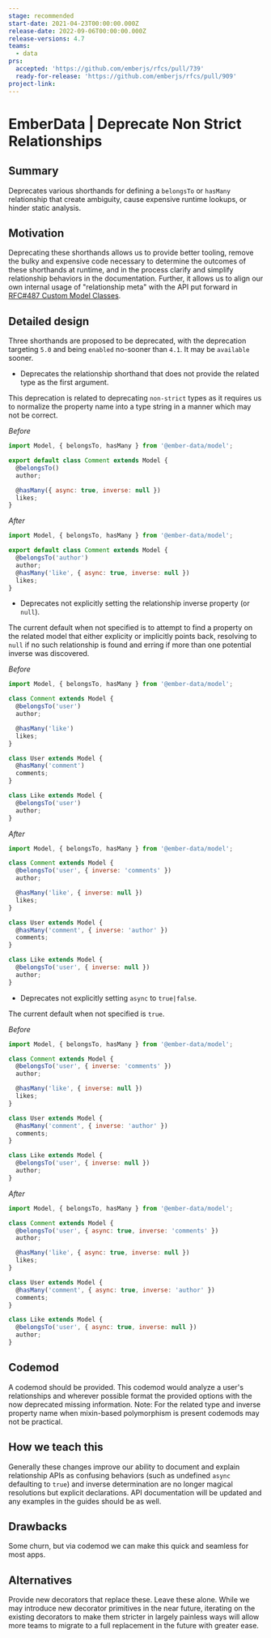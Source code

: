 ```yaml
---
stage: recommended
start-date: 2021-04-23T00:00:00.000Z
release-date: 2022-09-06T00:00:00.000Z
release-versions: 4.7
teams:
  - data
prs:
  accepted: 'https://github.com/emberjs/rfcs/pull/739'
  ready-for-release: 'https://github.com/emberjs/rfcs/pull/909'
project-link:
---
```


# EmberData | Deprecate Non Strict Relationships

## Summary

Deprecates various shorthands for defining a `belongsTo` or `hasMany`
relationship that create ambiguity, cause expensive runtime lookups,
or hinder static analysis.

## Motivation

Deprecating these shorthands allows us to provide better tooling, remove the bulky
and expensive code necessary to determine the outcomes of these shorthands at
runtime, and in the process clarify and simplify relationship behaviors in the
documentation. Further, it allows us to align our own internal usage of
"relationship meta" with the API put forward in [RFC#487 Custom Model Classes](https://github.com/emberjs/rfcs/blob/master/text/0487-custom-model-classes.md#exposing-schema-information).

## Detailed design

Three shorthands are proposed to be deprecated, with the deprecation targeting `5.0`
and being `enabled` no-sooner than `4.1`. It may be `available` sooner.

- Deprecates the relationship shorthand that does not provide the related type as the first argument.

This deprecation is related to deprecating `non-strict` types as it requires us to
normalize the property name into a type string in a manner which may not be correct.

*Before*

```./before.js
import Model, { belongsTo, hasMany } from '@ember-data/model';

export default class Comment extends Model {
  @belongsTo()
  author;

  @hasMany({ async: true, inverse: null })
  likes;
}
```

*After*

```./after.js
import Model, { belongsTo, hasMany } from '@ember-data/model';

export default class Comment extends Model {
  @belongsTo('author')
  author;
  @hasMany('like', { async: true, inverse: null })
  likes;
}
```

- Deprecates not explicitly setting the relationship inverse property (or `null`).

The current default when not specified is to attempt to find a property on the
related model that either explicity or implicitly points back, resolving to `null`
if no such relationship is found and erring if more than one potential inverse was
discovered.

*Before*

```./before.js
import Model, { belongsTo, hasMany } from '@ember-data/model';

class Comment extends Model {
  @belongsTo('user')
  author;

  @hasMany('like')
  likes;
}

class User extends Model {
  @hasMany('comment')
  comments;
}

class Like extends Model {
  @belongsTo('user')
  author;
}
```

*After*

```./after.js
import Model, { belongsTo, hasMany } from '@ember-data/model';

class Comment extends Model {
  @belongsTo('user', { inverse: 'comments' })
  author;

  @hasMany('like', { inverse: null })
  likes;
}

class User extends Model {
  @hasMany('comment', { inverse: 'author' })
  comments;
}

class Like extends Model {
  @belongsTo('user', { inverse: null })
  author;
}
```

- Deprecates not explicitly setting `async` to `true|false`.

The current default when not specified is `true`.

*Before*

```./before.js
import Model, { belongsTo, hasMany } from '@ember-data/model';

class Comment extends Model {
  @belongsTo('user', { inverse: 'comments' })
  author;

  @hasMany('like', { inverse: null })
  likes;
}

class User extends Model {
  @hasMany('comment', { inverse: 'author' })
  comments;
}

class Like extends Model {
  @belongsTo('user', { inverse: null })
  author;
}
```

*After*

```./after.js
import Model, { belongsTo, hasMany } from '@ember-data/model';

class Comment extends Model {
  @belongsTo('user', { async: true, inverse: 'comments' })
  author;

  @hasMany('like', { async: true, inverse: null })
  likes;
}

class User extends Model {
  @hasMany('comment', { async: true, inverse: 'author' })
  comments;
}

class Like extends Model {
  @belongsTo('user', { async: true, inverse: null })
  author;
}
```

## Codemod

A codemod should be provided. This codemod would analyze a user's relationships
and wherever possible format the provided options with the now deprecated missing
information. Note: For the related type and inverse property name when
mixin-based polymorphism is present codemods may not be practical.

## How we teach this

Generally these changes improve our ability to document and explain relationship
APIs as confusing behaviors (such as undefined `async` defaulting to `true`) and
inverse determination are no longer magical resolutions but explicit declarations.
API documentation will be updated and any examples in the guides should be as well.

## Drawbacks

Some churn, but via codemod we can make this quick and seamless for most apps.

## Alternatives

Provide new decorators that replace these. Leave these alone. While we may introduce
new decorator primitives in the near future, iterating on the existing decorators to
make them stricter in largely painless ways will allow more teams to migrate to a full
replacement in the future with greater ease.

